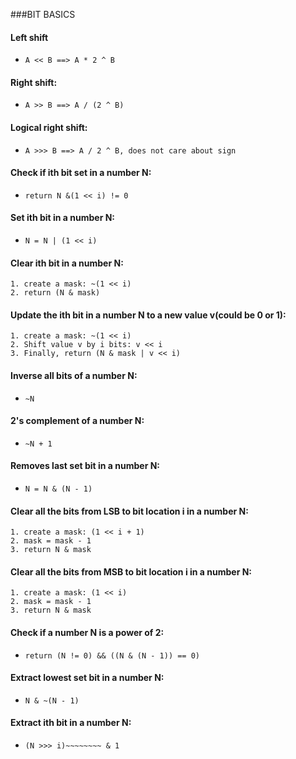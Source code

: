###BIT BASICS

#### Left shift
*  `A << B ==> A * 2 ^ B`

#### Right shift:
*  `A >> B ==> A / (2 ^ B)`

#### Logical right shift:
*  `A >>> B ==> A / 2 ^ B, does not care about sign`

#### Check if ith bit set in a number N:
*  `return N &(1 << i) != 0`

#### Set ith bit in a number N:
*  `N = N | (1 << i)`

#### Clear ith bit in a number N:
    1. create a mask: ~(1 << i)
    2. return (N & mask)

#### Update the ith bit in a number N to a new value v(could be 0 or 1):
    1. create a mask: ~(1 << i)
    2. Shift value v by i bits: v << i
    3. Finally, return (N & mask | v << i)

#### Inverse all bits of a number N:
*  `~N`

#### 2's complement of a number N:
*  `~N + 1`

#### Removes last set bit in a number N:
*  `N = N & (N - 1)`

#### Clear all the bits from LSB to bit location i in a number N:
    1. create a mask: (1 << i + 1)
    2. mask = mask - 1
    3. return N & mask

#### Clear all the bits from MSB to bit location i in a number N:
    1. create a mask: (1 << i)
    2. mask = mask - 1
    3. return N & mask

#### Check if a number N is a power of 2:
*   `return (N != 0) && ((N & (N - 1)) == 0)`

#### Extract lowest set bit in a number N:
*   `N & ~(N - 1)`

#### Extract ith bit in a number N:
*   `(N >>> i)~~~~~~~~ & 1`